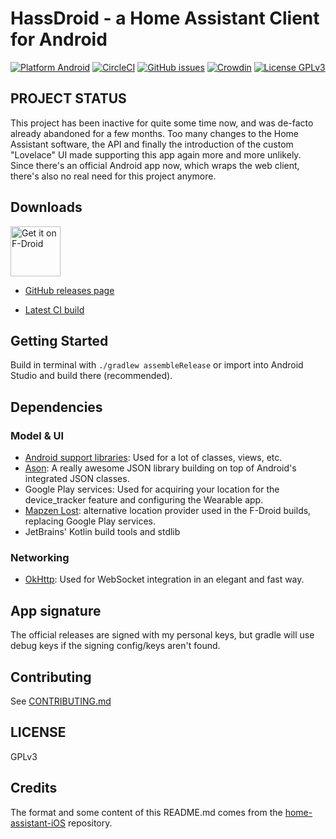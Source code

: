 HassDroid - a Home Assistant Client for Android
===============================================

[![Platform Android](https://img.shields.io/badge/Platform-Android-6ab344.svg?style=flat)](https://developer.android.com/)
[![CircleCI](https://circleci.com/gh/Maxr1998/home-assistant-Android.svg?style=svg)](https://circleci.com/gh/Maxr1998/home-assistant-Android)
[![GitHub issues](https://img.shields.io/github/issues/Maxr1998/home-assistant-Android.svg)](https://github.com/Maxr1998/home-assistant-Android/issues)
[![Crowdin](https://d322cqt584bo4o.cloudfront.net/home-assistant-android/localized.svg)](https://crowdin.com/project/home-assistant-android)
[![License GPLv3](https://img.shields.io/badge/license-GPLv3-red.svg?style=flat)](https://github.com/Maxr1998/home-assistant-Android/blob/master/LICENSE)

## PROJECT STATUS
This project has been inactive for quite some time now, and was de-facto already abandoned for a few months. Too many changes to the Home Assistant software, the API and finally the introduction of the custom "Lovelace" UI made supporting this app again more and more unlikely. Since there's an official Android app now, which wraps the web client, there's also no real need for this project anymore.

## Downloads
[<img src="https://f-droid.org/badge/get-it-on.png"
      alt="Get it on F-Droid"
      height="80">](https://f-droid.org/app/io.homeassistant.android)

- [GitHub releases page](https://github.com/Maxr1998/home-assistant-Android/releases)

- [Latest CI build](https://circleci-tkn.rhcloud.com/api/v1/project/Maxr1998/home-assistant-Android/tree/master/latest/artifacts/hass-gms.apk)

## Getting Started

Build in terminal with `./gradlew assembleRelease` or import into Android Studio and build there (recommended).

## Dependencies

### Model & UI

- [Android support libraries](https://developer.android.com/topic/libraries/support-library/index.html): Used for a lot of classes, views, etc.
- [Ason](https://github.com/afollestad/ason): A really awesome JSON library building on top of Android's integrated JSON classes.
- Google Play services: Used for acquiring your location for the device_tracker feature and configuring the Wearable app.
- [Mapzen Lost](https://mapzen.com/blog/lets-get-lost/): alternative location provider used in the F-Droid builds, replacing Google Play services.
- JetBrains' Kotlin build tools and stdlib

### Networking

- [OkHttp](http://square.github.io/okhttp/): Used for WebSocket integration in an elegant and fast way.

## App signature

The official releases are signed with my personal keys, but gradle will use debug keys if the signing config/keys aren't found.

## Contributing

See [CONTRIBUTING.md](CONTRIBUTING.md)

## LICENSE

GPLv3

## Credits

The format and some content of this README.md comes from the [home-assistant-iOS](https://github.com/home-assistant/home-assistant-iOS) repository.
